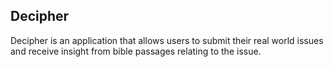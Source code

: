 ## Decipher

Decipher is an application that allows users to submit their real world issues and receive insight from bible passages relating to the issue.
